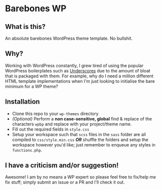 # Barebones WP

## What is this?

An absolute barebones WordPress theme template. No bullshit.

## Why?

Working with WordPress constantly, I grew tired of using the popular WordPress boilerplates such as [Underscores](https://underscores.me/) due to the amount of bloat that is packaged with them. For example, why do I need a million different HTML template implementations when I'm just looking to initialise the bare minimum for a WP theme?

## Installation

* Clone this repo to your `wp-themes` directory
* _(Optional)_ Perform a **non case-sensitive, global** find & replace of the characters `wpbp` and replace with your project/theme name.
* Fill out the required fields in `style.css`
* Setup your workspace such that `scss` files in the `sass` folder are all compiled to `css/style.min.css` _**OR**_ shuffle the folders and setup the workspace however you'd like; just remember to enqueue any styles in `functions.php`.

## I have a criticism and/or suggestion!

Awesome! I am by no means a WP expert so please feel free to fix/help me fix stuff; simply submit an issue or a PR and I'll check it out.
